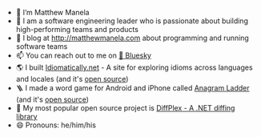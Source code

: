 - 🍕 I’m Matthew Manela
- 🌱 I am a software engineering leader who is passionate about building high-performing teams and products
- 📝 I blog at http://matthewmanela.com about programming and running software teams
- 📫 You can reach out to me on  [🦋 Bluesky](https://bsky.app/profile/matthewmanela.com)
- 🌎 I built [Idiomatically.net](https://idiomatically.net) - A site for exploring idioms across languages and locales (and it's [open source](https://github.com/mmanela/idiomatically))
- 🪜 I made a word game for Android and iPhone called [Anagram Ladder](https://matthewmanela.com/anagram-ladder/) (and it's [open source](https://github.com/mmanela/anagram_ladder))
- 🎉 My most popular open source project is [DiffPlex - A .NET diffing library](https://github.com/mmanela/diffplex)
- 😄 Pronouns: he/him/his
